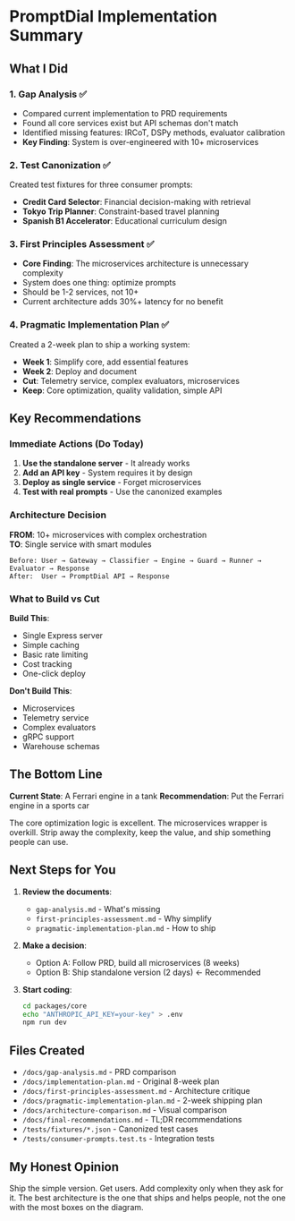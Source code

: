 # PromptDial Implementation Summary

## What I Did

### 1. Gap Analysis ✅
- Compared current implementation to PRD requirements
- Found all core services exist but API schemas don't match
- Identified missing features: IRCoT, DSPy methods, evaluator calibration
- **Key Finding**: System is over-engineered with 10+ microservices

### 2. Test Canonization ✅
Created test fixtures for three consumer prompts:
- **Credit Card Selector**: Financial decision-making with retrieval
- **Tokyo Trip Planner**: Constraint-based travel planning
- **Spanish B1 Accelerator**: Educational curriculum design

### 3. First Principles Assessment ✅
- **Core Finding**: The microservices architecture is unnecessary complexity
- System does one thing: optimize prompts
- Should be 1-2 services, not 10+
- Current architecture adds 30%+ latency for no benefit

### 4. Pragmatic Implementation Plan ✅
Created a 2-week plan to ship a working system:
- **Week 1**: Simplify core, add essential features
- **Week 2**: Deploy and document
- **Cut**: Telemetry service, complex evaluators, microservices
- **Keep**: Core optimization, quality validation, simple API

## Key Recommendations

### Immediate Actions (Do Today)
1. **Use the standalone server** - It already works
2. **Add an API key** - System requires it by design
3. **Deploy as single service** - Forget microservices
4. **Test with real prompts** - Use the canonized examples

### Architecture Decision
**FROM**: 10+ microservices with complex orchestration  
**TO**: Single service with smart modules

```
Before: User → Gateway → Classifier → Engine → Guard → Runner → Evaluator → Response
After:  User → PromptDial API → Response
```

### What to Build vs Cut

**Build This**:
- Single Express server
- Simple caching
- Basic rate limiting
- Cost tracking
- One-click deploy

**Don't Build This**:
- Microservices
- Telemetry service
- Complex evaluators
- gRPC support
- Warehouse schemas

## The Bottom Line

**Current State**: A Ferrari engine in a tank
**Recommendation**: Put the Ferrari engine in a sports car

The core optimization logic is excellent. The microservices wrapper is overkill. Strip away the complexity, keep the value, and ship something people can use.

## Next Steps for You

1. **Review the documents**:
   - `gap-analysis.md` - What's missing
   - `first-principles-assessment.md` - Why simplify
   - `pragmatic-implementation-plan.md` - How to ship

2. **Make a decision**:
   - Option A: Follow PRD, build all microservices (8 weeks)
   - Option B: Ship standalone version (2 days) ← Recommended

3. **Start coding**:
   ```bash
   cd packages/core
   echo "ANTHROPIC_API_KEY=your-key" > .env
   npm run dev
   ```

## Files Created

- `/docs/gap-analysis.md` - PRD comparison
- `/docs/implementation-plan.md` - Original 8-week plan
- `/docs/first-principles-assessment.md` - Architecture critique
- `/docs/pragmatic-implementation-plan.md` - 2-week shipping plan
- `/docs/architecture-comparison.md` - Visual comparison
- `/docs/final-recommendations.md` - TL;DR recommendations
- `/tests/fixtures/*.json` - Canonized test cases
- `/tests/consumer-prompts.test.ts` - Integration tests

## My Honest Opinion

Ship the simple version. Get users. Add complexity only when they ask for it. The best architecture is the one that ships and helps people, not the one with the most boxes on the diagram.